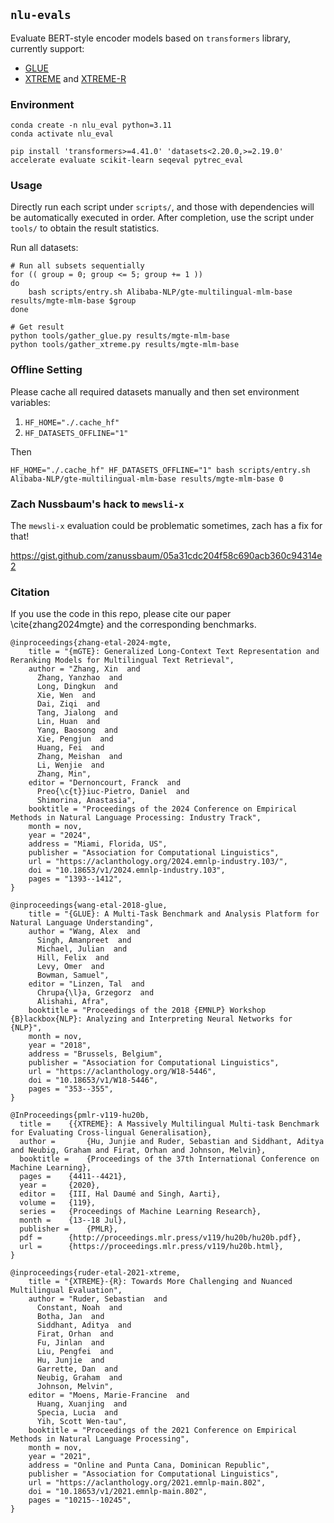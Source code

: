 ## `nlu-evals`

Evaluate BERT-style encoder models based on `transformers` library, currently support:
 - [GLUE](https://aclanthology.org/W18-5446/)
 - [XTREME](https://proceedings.mlr.press/v119/hu20b.html) and [XTREME-R](https://aclanthology.org/2021.emnlp-main.802/)


### Environment

```shell
conda create -n nlu_eval python=3.11
conda activate nlu_eval

pip install 'transformers>=4.41.0' 'datasets<2.20.0,>=2.19.0' accelerate evaluate scikit-learn seqeval pytrec_eval
```

### Usage

Directly run each script under `scripts/`, and those with dependencies will be automatically executed in order.
After completion, use the script under `tools/` to obtain the result statistics.

Run all datasets:
```shell
# Run all subsets sequentially
for (( group = 0; group <= 5; group += 1 ))
do
    bash scripts/entry.sh Alibaba-NLP/gte-multilingual-mlm-base results/mgte-mlm-base $group
done

# Get result
python tools/gather_glue.py results/mgte-mlm-base
python tools/gather_xtreme.py results/mgte-mlm-base
```


### Offline Setting

Please cache all required datasets manually and then set environment variables:
1. `HF_HOME="./.cache_hf"`
2. `HF_DATASETS_OFFLINE="1"`

Then
```
HF_HOME="./.cache_hf" HF_DATASETS_OFFLINE="1" bash scripts/entry.sh Alibaba-NLP/gte-multilingual-mlm-base results/mgte-mlm-base 0
```


### Zach Nussbaum's hack to `mewsli-x`
The `mewsli-x` evaluation could be problematic sometimes, zach has a fix for that!

https://gist.github.com/zanussbaum/05a31cdc204f58c690acb360c94314e2


### Citation
If you use the code in this repo, please cite our paper \cite{zhang2024mgte} and the corresponding benchmarks.
```
@inproceedings{zhang-etal-2024-mgte,
    title = "{mGTE}: Generalized Long-Context Text Representation and Reranking Models for Multilingual Text Retrieval",
    author = "Zhang, Xin  and
      Zhang, Yanzhao  and
      Long, Dingkun  and
      Xie, Wen  and
      Dai, Ziqi  and
      Tang, Jialong  and
      Lin, Huan  and
      Yang, Baosong  and
      Xie, Pengjun  and
      Huang, Fei  and
      Zhang, Meishan  and
      Li, Wenjie  and
      Zhang, Min",
    editor = "Dernoncourt, Franck  and
      Preo{\c{t}}iuc-Pietro, Daniel  and
      Shimorina, Anastasia",
    booktitle = "Proceedings of the 2024 Conference on Empirical Methods in Natural Language Processing: Industry Track",
    month = nov,
    year = "2024",
    address = "Miami, Florida, US",
    publisher = "Association for Computational Linguistics",
    url = "https://aclanthology.org/2024.emnlp-industry.103/",
    doi = "10.18653/v1/2024.emnlp-industry.103",
    pages = "1393--1412",
}

@inproceedings{wang-etal-2018-glue,
    title = "{GLUE}: A Multi-Task Benchmark and Analysis Platform for Natural Language Understanding",
    author = "Wang, Alex  and
      Singh, Amanpreet  and
      Michael, Julian  and
      Hill, Felix  and
      Levy, Omer  and
      Bowman, Samuel",
    editor = "Linzen, Tal  and
      Chrupa{\l}a, Grzegorz  and
      Alishahi, Afra",
    booktitle = "Proceedings of the 2018 {EMNLP} Workshop {B}lackbox{NLP}: Analyzing and Interpreting Neural Networks for {NLP}",
    month = nov,
    year = "2018",
    address = "Brussels, Belgium",
    publisher = "Association for Computational Linguistics",
    url = "https://aclanthology.org/W18-5446",
    doi = "10.18653/v1/W18-5446",
    pages = "353--355",
}

@InProceedings{pmlr-v119-hu20b,
  title = 	 {{XTREME}: A Massively Multilingual Multi-task Benchmark for Evaluating Cross-lingual Generalisation},
  author =       {Hu, Junjie and Ruder, Sebastian and Siddhant, Aditya and Neubig, Graham and Firat, Orhan and Johnson, Melvin},
  booktitle = 	 {Proceedings of the 37th International Conference on Machine Learning},
  pages = 	 {4411--4421},
  year = 	 {2020},
  editor = 	 {III, Hal Daumé and Singh, Aarti},
  volume = 	 {119},
  series = 	 {Proceedings of Machine Learning Research},
  month = 	 {13--18 Jul},
  publisher =    {PMLR},
  pdf = 	 {http://proceedings.mlr.press/v119/hu20b/hu20b.pdf},
  url = 	 {https://proceedings.mlr.press/v119/hu20b.html},
}

@inproceedings{ruder-etal-2021-xtreme,
    title = "{XTREME}-{R}: Towards More Challenging and Nuanced Multilingual Evaluation",
    author = "Ruder, Sebastian  and
      Constant, Noah  and
      Botha, Jan  and
      Siddhant, Aditya  and
      Firat, Orhan  and
      Fu, Jinlan  and
      Liu, Pengfei  and
      Hu, Junjie  and
      Garrette, Dan  and
      Neubig, Graham  and
      Johnson, Melvin",
    editor = "Moens, Marie-Francine  and
      Huang, Xuanjing  and
      Specia, Lucia  and
      Yih, Scott Wen-tau",
    booktitle = "Proceedings of the 2021 Conference on Empirical Methods in Natural Language Processing",
    month = nov,
    year = "2021",
    address = "Online and Punta Cana, Dominican Republic",
    publisher = "Association for Computational Linguistics",
    url = "https://aclanthology.org/2021.emnlp-main.802",
    doi = "10.18653/v1/2021.emnlp-main.802",
    pages = "10215--10245",
}
```
